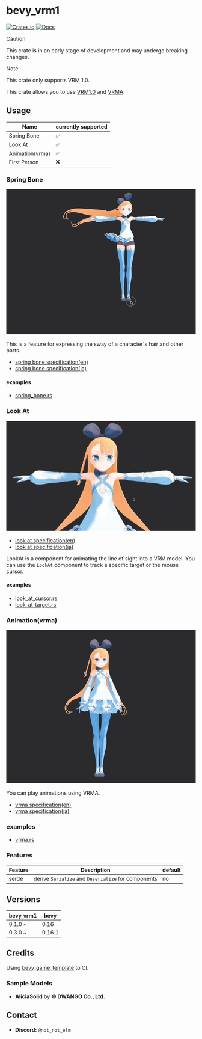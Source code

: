 # bevy_vrm1

[![Crates.io](https://img.shields.io/crates/v/bevy_vrm1.svg)](https://crates.io/crates/bevy_vrm1)
[![Docs](https://docs.rs/bevy_vrm1/badge.svg)](https://docs.rs/bevy_vrm1/latest/bevy_vrm1/)

> [!CAUTION]
> This crate is in an early stage of development and may undergo breaking changes.

> [!NOTE]
> This crate only supports VRM 1.0.

This crate allows you to use [VRM1.0](https://vrm.dev/en/vrm/vrm_about/) and [VRMA](https://vrm.dev/en/vrma/).

## Usage

| Name            | currently supported |
|-----------------|---------------------|
| Spring Bone     | ✅                   |
| Look At         | ✅                   |
| Animation(vrma) | ✅                   |
| First Person    | ❌                   |

### Spring Bone

![SpringBone](./docs/spring_bone.gif)

This is a feature for expressing the sway of a character's hair and other parts.

- [spring bone specification(en)](https://github.com/vrm-c/vrm-specification/blob/master/specification/VRMC_springBone-1.0/README.md)
- [spring bone specification(ja)](https://github.com/vrm-c/vrm-specification/blob/master/specification/VRMC_springBone-1.0/README.ja.md)

#### examples

- [spring_bone.rs](./examples/spring_bone.rs)

### Look At

![LookAt](./docs/look_at.gif)

- [look at specification(en)](https://github.com/vrm-c/vrm-specification/blob/master/specification/VRMC_vrm-1.0/lookAt.md)
- [look at specification(ja)](https://github.com/vrm-c/vrm-specification/blob/master/specification/VRMC_vrm-1.0/lookAt.ja.md)

LookAt is a component for animating the line of sight into a VRM model.
You can use the `LookAt` component to track a specific target or the mouse cursor.

#### examples

- [look_at_cursor.rs](./examples/look_at_cursor.rs)
- [look_at_target.rs](./examples/look_at_target.rs)

### Animation(vrma)

![VRMA](./docs/vrma.gif)

You can play animations using VRMA.

- [vrma specification(en)](https://github.com/vrm-c/vrm-specification/blob/master/specification/VRMC_vrm_animation-1.0/README.md)
- [vrma specification(ja)](https://github.com/vrm-c/vrm-specification/blob/master/specification/VRMC_vrm_animation-1.0/README.ja.md)

### examples

- [vrma.rs](./examples/vrma.rs)

### Features

| Feature | Description                                         | default |
|---------|-----------------------------------------------------|---------|
| serde   | derive `Serialize` and `Deserialize` for components | no      |

## Versions

| bevy_vrm1 | bevy   |
|-----------|--------|
| 0.1.0 ~   | 0.16   |
| 0.3.0 ~   | 0.16.1 |

## Credits

Using [bevy_game_template](https://github.com/NiklasEi/bevy_game_template) to CI.

### Sample Models

- **AliciaSolid** by **© DWANGO Co., Ltd.**

## Contact

- **Discord:** `@not_not_elm`